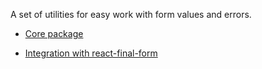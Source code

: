 A set of utilities for easy work with form values and errors.

- [Core package](https://github.com/vtaits/form-schema/tree/master/packages/form-schema)

- [Integration with react-final-form](https://github.com/vtaits/form-schema/tree/master/packages/react-final-form-schema)
